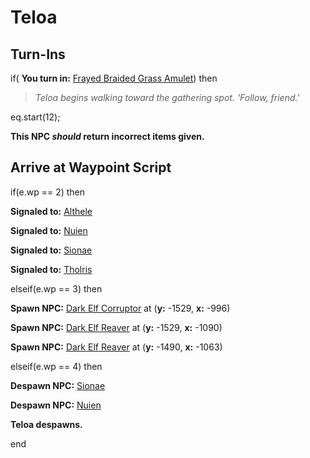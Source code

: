 # Teloa
## Turn-Ins





if( **You turn in:** [Frayed Braided Grass Amulet](/item/20451)) then


>*Teloa begins walking toward the gathering spot. 'Follow, friend.'*


eq.start(12);

**This NPC *should* return incorrect items given.**

## Arrive at Waypoint Script

if(e.wp == 2) then


**Signaled to:**  [Althele](/npc/15044)


**Signaled to:**  [Nuien](/npc/15167)


**Signaled to:**  [Sionae](/npc/15178)


**Signaled to:**  [Tholris](/npc/15043)

elseif(e.wp == 3) then


**Spawn NPC:**  [Dark Elf Corruptor](/npc/15153) at (**y:** -1529, **x:** -996)


**Spawn NPC:**  [Dark Elf Reaver](/npc/15150) at (**y:** -1529, **x:** -1090)


**Spawn NPC:**  [Dark Elf Reaver](/npc/15000) at (**y:** -1490, **x:** -1063)

elseif(e.wp == 4) then


**Despawn NPC:**  [Sionae](/npc/15178)


**Despawn NPC:**  [Nuien](/npc/15167)


**Teloa despawns.**


end